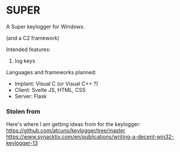 # SUPER
A Super keylogger for Windows.

(and a C2 framework)

Intended features:
1. log keys

Languages and frameworks planned:
- Implant: Visual C (or Visual C++ ?)
- Client: Svelte JS, HTML, CSS
- Server: Flask




### Stolen from
Here's where I am getting ideas from for the keylogger:
https://github.com/atcuno/keylogger/tree/master
https://www.synacktiv.com/en/publications/writing-a-decent-win32-keylogger-13
